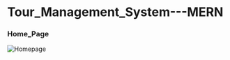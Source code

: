 # Tour_Management_System---MERN
<h3>Home_Page</h3>

![Homepage](https://user-images.githubusercontent.com/99180967/216029273-2638ad64-80ef-4654-800a-42e1d983d5c5.jpg)
